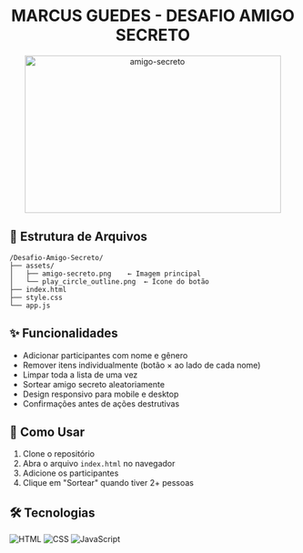 <h1 align="center"> MARCUS GUEDES - DESAFIO AMIGO SECRETO </h1>
<p align="center">
<img width="450" height="277" alt="amigo-secreto" src="https://github.com/user-attachments/assets/47cf8435-976a-407f-8dbc-3550783cf765" />
<p align="center">


## 📂 Estrutura de Arquivos

```
/Desafio-Amigo-Secreto/
├── assets/
│   ├── amigo-secreto.png    ← Imagem principal
│   └── play_circle_outline.png  ← Ícone do botão
├── index.html
├── style.css
└── app.js
```

## ✨ Funcionalidades
- Adicionar participantes com nome e gênero
- Remover itens individualmente (botão × ao lado de cada nome)
- Limpar toda a lista de uma vez 
- Sortear amigo secreto aleatoriamente
- Design responsivo para mobile e desktop
- Confirmações antes de ações destrutivas

## 🚀 Como Usar
1. Clone o repositório
2. Abra o arquivo `index.html` no navegador
3. Adicione os participantes
4. Clique em "Sortear" quando tiver 2+ pessoas

## 🛠️ Tecnologias
![HTML](https://img.shields.io/badge/HTML-E34F26?style=flat&logo=html5&logoColor=white)
![CSS](https://img.shields.io/badge/CSS-1572B6?style=flat&logo=css3&logoColor=white)
![JavaScript](https://img.shields.io/badge/JavaScript-F7DF1E?style=flat&logo=javascript&logoColor=black)
